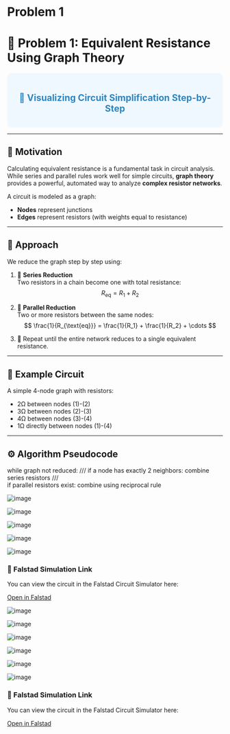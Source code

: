 # Problem 1

# 🔌 Problem 1: Equivalent Resistance Using Graph Theory

<div style="background-color: #f0f8ff; padding: 15px; border-radius: 10px;">
<h2 style="color: #2E86C1; text-align: center;">📐 Visualizing Circuit Simplification Step-by-Step</h2>
</div>

---

## 🎯 Motivation

Calculating equivalent resistance is a fundamental task in circuit analysis. While series and parallel rules work well for simple circuits, **graph theory** provides a powerful, automated way to analyze **complex resistor networks**.

A circuit is modeled as a graph:
- **Nodes** represent junctions
- **Edges** represent resistors (with weights equal to resistance)

---

## 🧠 Approach

We reduce the graph step by step using:

1. 🔗 **Series Reduction**  
   Two resistors in a chain become one with total resistance:  
   $$ R_{\text{eq}} = R_1 + R_2 $$

2. 🔁 **Parallel Reduction**  
   Two or more resistors between the same nodes:  
   $$ \frac{1}{R_{\text{eq}}} = \frac{1}{R_1} + \frac{1}{R_2} + \cdots $$

3. 🔄 Repeat until the entire network reduces to a single equivalent resistance.

---

## 🧮 Example Circuit

A simple 4-node graph with resistors:

- 2Ω between nodes (1)-(2)  
- 3Ω between nodes (2)-(3)  
- 4Ω between nodes (3)-(4)  
- 1Ω directly between nodes (1)-(4)

---

## ⚙️ Algorithm Pseudocode


while graph not reduced:
 ///
    if a node has exactly 2 neighbors:
        combine series resistors
 ///       
    if parallel resistors exist:
        combine using reciprocal rule



![image](https://github.com/user-attachments/assets/c4778c16-8887-4365-a705-46bd8e8ca5c1)








![image](https://github.com/user-attachments/assets/a6c74389-b9df-45a8-9d56-9c698cf5dde5)













![image](https://github.com/user-attachments/assets/6b6e93fc-5cab-4288-b3c9-d5701e41853f)













![image](https://github.com/user-attachments/assets/94ed1029-fe05-48ee-8e2f-85c33a90201e)











![image](https://github.com/user-attachments/assets/7139a272-e9ac-4a7b-8371-5ab90371b758)












### 🔗 Falstad Simulation Link

You can view the circuit in the Falstad Circuit Simulator here:


[Open in Falstad]()











![image](https://github.com/user-attachments/assets/247e0309-ac74-4c7b-876e-8baf09f8bfb5)















![image](https://github.com/user-attachments/assets/bc6051bf-f573-408f-be8b-6abf7d0d5e5b)












![image](https://github.com/user-attachments/assets/193f48d1-9efe-4ea9-a2f0-1877ea6b10ee)











![image](https://github.com/user-attachments/assets/de95ea72-2778-47d2-9966-11f58e692bbe)












![image](https://github.com/user-attachments/assets/b75811fd-6af3-4d6c-9f5d-841520f85954)
















![image](https://github.com/user-attachments/assets/745bc438-6a2d-4a07-8daf-6a770ee6dfa3)







### 🔗 Falstad Simulation Link

You can view the circuit in the Falstad Circuit Simulator here:

[Open in Falstad]()




